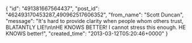  {
   "id": "491381667564437",
   "post_id": "462493170453287_490962517606352",
   "from_name": "Scott Duncan",
   "message": "It's hard to provide clarity when people whom others trust, BLATANTLY LIE!\n\nHE KNOWS BETTER! I cannot stress this enough. HE KNOWS better!",
   "created_time": "2013-03-12T05:20:46+0000"
 }
